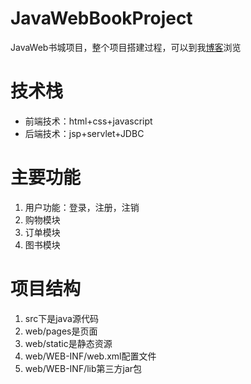 # JavaWebBookProject
JavaWeb书城项目，整个项目搭建过程，可以到我[博客](cbwblog.top)浏览
# 技术栈
- 前端技术：html+css+javascript
- 后端技术：jsp+servlet+JDBC
# 主要功能
1. 用户功能：登录，注册，注销
2. 购物模块
3. 订单模块
4. 图书模块
# 项目结构
1. src下是java源代码
2. web/pages是页面
3. web/static是静态资源
4. web/WEB-INF/web.xml配置文件
5. web/WEB-INF/lib第三方jar包
